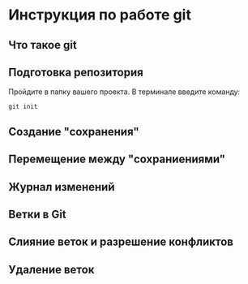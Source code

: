 # Инструкция по работе git

## Что такое git

## Подготовка репозитория

Пройдите в папку вашего проекта. В терминале введите команду: 
```
git init
```

## Создание "сохранения"

## Перемещение между "сохраниениями"

## Журнал изменений

## Ветки в Git

## Слияние веток и разрешение конфликтов

## Удаление веток